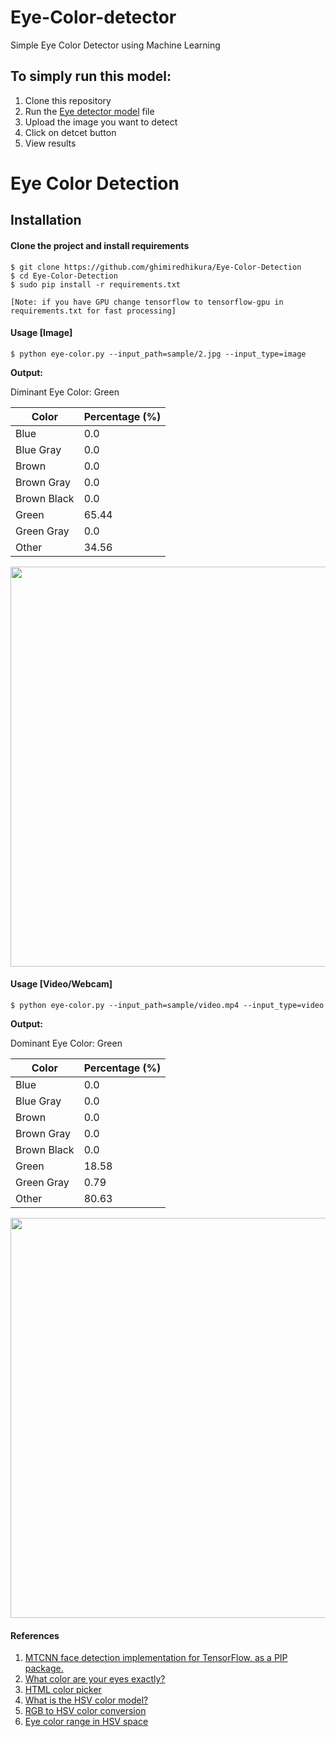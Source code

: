 # Eye-Color-detector
Simple Eye Color Detector using Machine Learning

## To simply run this model:
1. Clone this repository
2. Run the [Eye detector model](https://github.com/mridulshinghal123/Eye-Color-detector/blob/main/ed1.ipynb) file
3. Upload the image you want to detect
4. Click on detcet button
5. View results

# Eye Color Detection

## Installation 
#### Clone the project and install requirements
    $ git clone https://github.com/ghimiredhikura/Eye-Color-Detection
    $ cd Eye-Color-Detection
    $ sudo pip install -r requirements.txt

    [Note: if you have GPU change tensorflow to tensorflow-gpu in requirements.txt for fast processing]

#### Usage [Image]
    $ python eye-color.py --input_path=sample/2.jpg --input_type=image

**Output:**  

Diminant Eye Color:  Green  

|Color         | Percentage (%)|
|--------------|-----------|
|Blue |  0.0 |
|Blue Gray |  0.0 |
|Brown |  0.0 |
|Brown Gray |  0.0 |
|Brown Black |  0.0 |
|Green |  65.44 |
|Green Gray |  0.0 |
|Other |  34.56 |

<p align="left"><img src="sample/result.jpg" width="640"\></p>

#### Usage [Video/Webcam]
    $ python eye-color.py --input_path=sample/video.mp4 --input_type=video

**Output:**  

Dominant Eye Color:  Green

|Color         | Percentage (%)|
|--------------|-----------|
|Blue |  0.0 |
|Blue Gray |  0.0 |
|Brown |  0.0 |
|Brown Gray |  0.0 |
|Brown Black |  0.0 |
|Green |  18.58 |
|Green Gray |  0.79 |
|Other |  80.63 |

<p align="left"><img src="sample/result_video.jpg" width="640"\></p>

#### References
1. [MTCNN face detection implementation for TensorFlow, as a PIP package.](https://github.com/ipazc/mtcnn)
2. [What color are your eyes exactly?](https://www.edow.com/general-eye-care/eyecolor/)
3. [HTML color picker](https://www.w3schools.com/colors/colors_picker.asp?colorhex=ffff00)
4. [What is the HSV color model?](https://www.lifewire.com/what-is-hsv-in-design-1078068)
5. [RGB to HSV color conversion](https://www.rapidtables.com/convert/color/rgb-to-hsv.html)
6. [Eye color range in HSV space](https://github.com/jeffreyolchovy/whatismyeyecolor/blob/master/library/src/main/scala/com/whatismyeyecolor/ColorRange.scala)

